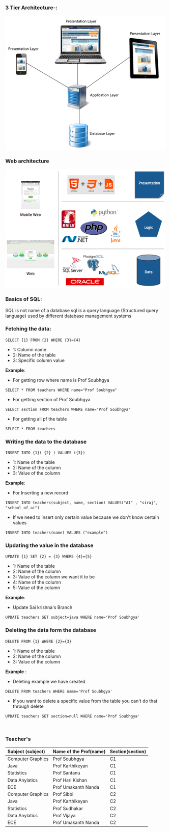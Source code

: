 

### 3 Tier Architecture-:


<img src="img/3-b.jpg"/>


### Web architecture


<img src="img/3-d.png"/>

### Basics of SQL:

SQL is not name of a database sql is a query language (Structured query language) used by different database management systems



### Fetching the data:
```
SELECT {1} FROM {2} WHERE {3}={4}
```
* 1: Column name
* 2: Name of the table
* 3: Specific column value

__Example__:
* For getting row where name is Prof Soubhgya
```
SELECT * FROM teachers WHERE name="Prof Soubhgya"
```

* For getting section of Prof Soubhgya
```
SELECT section FROM teachers WHERE name="Prof Soubhgya"
```

* For getting all pf the table
```
SELECT * FROM teachers
```

### Writing the data to the database
```
INSERT INTO {1}( {2} ) VALUES ({3})
```
* 1: Name of the table
* 2: Name of the column
* 3: Value of the column

__Example__:
* For Inserting a new record
```
INSERT INTO teachers(subject, name, section) VALUES("AI" , "siraj", "school_of_ai")
```
* If we need to insert only certain value because we don't know certain values
```
INSERT INTO teachers(name) VALUES ("example")
```

### Updating the value in the database
```
UPDATE {1} SET {2} = {3} WHERE {4}={5}
```
* 1: Name of the table
* 2: Name of the column
* 3: Value of the column we want it to be
* 4: Name of the column
* 5: Value of the column

__Example__:

* Update Sai krishna's Branch
```
UPDATE teachers SET subject=java WHERE name='Prof Soubhgya'
```

### Deleting the data form the database

```
DELETE FROM {1} WHERE {2}={3}
```
* 1: Name of the table
* 2: Name of the column
* 3: Value of the column

__Example__ :
* Deleting example we have created
```
DELETE FROM teachers WHERE name='Prof Soubhgya'
```
* If you want to delete a specific value from the table you can't do that through delete
```
UPDATE teachers SET section=null WHERE name='Prof Soubhgya'
```

<br>



### Teacher's
| Subject (subject)   | Name of the Prof(name)    | Section(section)|
| :------------- | :------------- | :-----------|
| Computer Graphics      | Prof Soubhgya       | C1  |
|   Java  | Prof Karthikeyan       | C1  |
| Statistics       | Prof  Santanu      | C1  |
| Data Anylatics       | Prof   Hari Kishan     | C1  |
| ECE      | Prof   Umakanth Nanda     | C1  |
|  Computer Graphics     | Prof  Sibbi   | C2  |
|   Java    | Prof  Karthikeyan   | C2  |
|  Statistics     | Prof Sudhakar    | C2  |
|   Data Anylatics    | Prof Vijaya    | C2  |
|    ECE   | Prof Umakanth Nanda     | C2  |
